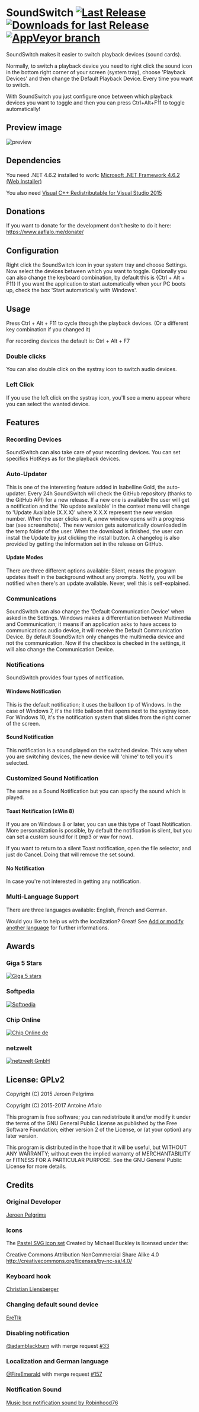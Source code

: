 # SoundSwitch [![Last Release](https://img.shields.io/github/release/Belphemur/SoundSwitch.svg)](https://github.com/Belphemur/SoundSwitch/releases) [![Downloads for last Release](https://img.shields.io/github/downloads/Belphemur/SoundSwitch/total.svg)](https://www.aaflalo.me/downloads/) [![AppVeyor branch](https://img.shields.io/badge/Donate-paypal%2Fcc-blue.svg)](https://www.aaflalo.me/donate/)
SoundSwitch makes it easier to switch playback devices (sound cards).

Normally, to switch a playback device you need to right click the sound icon in the bottom right corner of your screen (system tray), choose 'Playback Devices' and then change the Default Playback Device. Every time you want to switch.

With SoundSwitch you just configure once between which playback devices you want to toggle and then you can press Ctrl+Alt+F11 to toggle automatically!

## Preview image
![preview](img/preview.gif)

## Dependencies
You need .NET 4.6.2 installed to work: [Microsoft .NET Framework 4.6.2 (Web Installer)](https://www.microsoft.com/en-us/download/details.aspx?id=53345) 

You also need [Visual C++ Redistributable for Visual Studio 2015](https://www.microsoft.com/en-us/download/details.aspx?id=53587)

## Donations
If you want to donate for the development don't hesite to do it here: https://www.aaflalo.me/donate/

## Configuration
Right click the SoundSwitch icon in your system tray and choose Settings. Now select the devices between which you want to toggle. Optionally you can also change the keyboard combination, by default this is {Ctrl + Alt + F11} If you want the application to start automatically when your PC boots up, check the box 'Start automatically with Windows'.

## Usage
Press Ctrl + Alt + F11 to cycle through the playback devices. (Or a different key combination if you changed it)

For recording devices the default is: Ctrl + Alt + F7

### Double clicks
You can also double click on the systray icon to switch audio devices.

### Left Click
If you use the left click on the systray icon, you'll see a menu appear where you can select the wanted device.

## Features

### Recording Devices
SoundSwitch can also take care of your recording devices. You can set specifics HotKeys as for the playback devices.

### Auto-Updater
This is one of the interesting feature added in Isabelline Gold, the auto-updater. Every 24h SoundSwitch will check the GitHub repository (thanks to the GitHub API) for a new release. If a new one is available the user will get a notification and the 'No update available' in the context menu will change to 'Update Available (X.X.X)' where X.X.X represent the new version number. When the user clicks on it, a new window opens with a progress bar (see screenshots). The new version gets automatically downloaded in the temp folder of the user. When the download is finished, the user can install the Update by just clicking the install button. A changelog is also provided by getting the information set in the release on GitHub.

#### Update Modes
There are three different options available: Silent, means the program updates itself in the background without any prompts. Notify, you will be notified when there's an update available. Never, well this is self-explained.

### Communications
SoundSwitch can also change the 'Default Communication Device' when asked in the Settings. Windows makes a differentiation between Multimedia and Communication; it means if an application asks to have access to communications audio device, it will receive the Default Communication Device. By default SoundSwitch only changes the multimedia device and not the communication. Now if the checkbox is checked in the settings, it will also change the Communication Device.

### Notifications
SoundSwitch provides four types of notification.

#### Windows Notification
This is the default notification; it uses the balloon tip of Windows. In the case of Windows 7, it's the little balloon that opens next to the systray icon. For Windows 10, it's the notification system that slides from the right corner of the screen.

#### Sound Notification
This notification is a sound played on the switched device. This way when you are switching devices, the new device will 'chime' to tell you it's selected.

### Customized Sound Notification
The same as a Sound Notification but you can specify the sound which is played.

#### Toast Notification (≥Win 8)
If you are on Windows 8 or later, you can use this type of Toast Notification. More personalization is possible, by default the notification is silent, but you can set a custom sound for it (mp3 or wav for now).

If you want to return to a silent Toast notification, open the file selector, and just do Cancel. Doing that will remove the set sound.

#### No Notification
In case you're not interested in getting any notification.

### Multi-Language Support
There are three languages available: English, French and German.

Would you like to help us with the localization? Great! See [Add or modify another language](../../wiki/Add-or-modify-another-language) for further informations.

## Awards

### Giga 5 Stars
[![Giga 5 stars](https://i.imgur.com/19GaPLQ.png)](http://www.giga.de/downloads/soundswitch/)

### Softpedia
[![Softpedia](http://s1.softpedia-static.com/_img/sp100free.png)](http://www.softpedia.com/get/Multimedia/Audio/Other-AUDIO-Tools/SoundSwitch.shtml#status)

### Chip Online
[![Chip Online de](https://i.imgur.com/Nedw1su.png)](http://www.chip.de/downloads/SoundSwitch_94258571.html)

### netzwelt
[![netzwelt GmbH](https://i.imgur.com/VaMTnxV.png)](https://www.netzwelt.de/download/24278-soundswitch.html)

## License: GPLv2

Copyright (C) 2015 Jeroen Pelgrims

Copyright (C) 2015-2017 Antoine Aflalo

This program is free software; you can redistribute it and/or
modify it under the terms of the GNU General Public License
as published by the Free Software Foundation; either version 2
of the License, or (at your option) any later version.

This program is distributed in the hope that it will be useful,
but WITHOUT ANY WARRANTY; without even the implied warranty of
MERCHANTABILITY or FITNESS FOR A PARTICULAR PURPOSE.  See the
GNU General Public License for more details.

## Credits

### Original Developer
[Jeroen Pelgrims](http://jeroenpelgrims.be)

### Icons
The [Pastel SVG icon set](https://codefisher.org/pastel-svg/) Created by Michael Buckley is licensed under the:

Creative Commons Attribution NonCommercial Share Alike 4.0
http://creativecommons.org/licenses/by-nc-sa/4.0/ 

### Keyboard hook
[Christian Liensberger](http://www.liensberger.it/web/blog/?p=207)

### Changing default sound device
[EreTIk](http://eretik.omegahg.com/)

### Disabling notification
[@adamblackburn](https://github.com/adamblackburn) with merge request [#33](https://github.com/Belphemur/SoundSwitch/pull/33)

### Localization and German language
[@FireEmerald](https://github.com/FireEmerald) with merge request [#157](https://github.com/Belphemur/SoundSwitch/pull/157)

### Notification Sound
[Music box notification sound by Robinhood76](https://www.freesound.org/people/Robinhood76/sounds/216676/)
